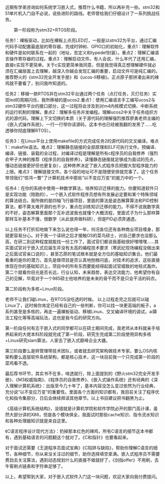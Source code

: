 近期有学弟咨询如何系统学习嵌入式，推荐什么书籍，所以再补充一些。stm32和51单片机入门自不必说，说些进阶的路线。老师曾给我们仔细设计了一系列挑战任务。

　　第一阶段称为stm32+RTOS阶段。

任务1：裸板驱动，比如在裸板上点亮LED灯，一般是以stm32为平台，通过汇编代码手动配置最底层的寄存器，完成时钟树、GPIO口的初始化，重点1：理解软件和硬件是如何联系在一起的（地址，宏定义和typedef封装）。重点2：理解汇编语言操作寄存器的过程。重点3：理解启动文件。有人会说，什么年代了还用汇编，直接c实现不更简单。关于c实现更简单我同意，但是我觉得真正想理解硬件就必须在汇编层面上去理解，越深入你越会发现汇编的重要，启动文件可是纯汇编的。推荐野火的《stm32完全开发手册》和《ucos-II移植》。正点原子那拼凑出来的辣鸡就不要看了，别问我咋知道的。

任务2：移植一款RTOS并在stm32平台通过两个任务（点灯任务，灭灯任务）实现led的周期闪烁，我所移植的是ucos2.重点1：使用汇编语言手工编写ucos2与stm32硬件平台的接口部分，这一过程将会涉及到对m4内核模式切换、中断系统的运行机制的理解。重点2：理解多任务并发编程。理解ucos2中关于任务组织方式的源代码，理解上下文切换的本质（关于源代码的理解强烈推荐廖勇老师主编的《嵌入式操作系统》，一行一行带你读源码，这本书也已经被我翻的发黑了……吃透够你彻底理解RTOS）。

任务3：在Linux平台上使用makefile的方式完成任务2的源代码的交叉编译。难点1：makefile语法。难点2：理解静态链接的全部原理和ELF可执行文件。预编译、编译、链接、装载的全过程，对编译过程是理解是所有c程序员的自我修养（强烈俞甲子大神的推荐《程序员的自我修养》，读懂静态链接就足够成为面试的亮点，懂动态链接更好但也更复杂），这种修养决定了嵌入式程序员把握大型程序能力的上限。难点3：理解链接文件。各个段的地址可不是随便安排就完事了。这个任务带领我们“惊鸿一瞥"了计算机技术中那些“以不变应万变”的能力中的一个。

任务4：在你的系统中使用一种数学算法，培养知识迁移的能力。你要知道软件只是实现功能（陪跑的），一个嵌入式软件程序员想有所发展必定要和某个特殊领域的算法结合。我所做的是四轴飞行器项目，里面的算法是姿态解算算法和PID控制算法，都不算太难开源的也不少，重点在训练知识迁移的能力。不得不说我数学真的不好，姿态解算里面那个互补滤波我也就懂个大概流程，里面式子为什么那样算那样互补基本不懂，很数学（从此放弃做科研），但是PID必须弄通透。

以上任务不打折扣地做下来怎么说也得一年，何况各位还有各种商业项目缠身，那就更容易分心。对于我一个读研之后才接触OS的菜鸟硕士，对自己要求也没那么高，在研二到这种程度就能找一份工作了。面试官们都说我基础很好嘿嘿嘿……其实面试官对于嵌入式应届生并没有太高的编程技术要求（寒武纪现场编程没做出来之后面试官亲口说的），甚至芯原的笔试根本就是全方位的基础知识集合。他们最看重的是你的潜力，首先是做项目是否认真地刨根问底，对技术的追求，这些直接体现在你的基础知识上，项目中的所有东西要能经得起面试官细致的地毯式轰炸。第二个就看你目光是否长远，行业认知，未来趋势，表达交流能力，他希望你有自己的见解，毕竟对于一个985硕士他培养的是未来的骨干而不是只会干活的码农。

第二阶段称为多核+Linux阶段。

老师不让我们碰Linux，在RTOS没吃透的时候。 以上过程走完之后就可以碰Linux了，这时候你肯定已经有自己的一些判断，你可以找一块更高端的板子，a系列甚至是多核的，再走一遍裸板驱动、移植Linux、交叉编译环境的调试，ai算法工程化等等高端玩法，这也是我今后的研究方向。

第一阶段任何有志于嵌入式的同学都可以在硕士期间完成，我老师从本科就亲手培养起来的大佬本科阶段就完成了第一阶段，研究生完成第二阶段使用异构多核+Linux研究slam算法，人家去了嵌入式巅峰企业大疆。

第三阶段要么是转管理带技术团队，或者就去研究架构做技术专家。要么OS内核架构要么底层软件系统架构，都是核心技术，这一块目前我一个只完成第一阶段的菜鸡看不透。

最后荐书环节，其实书不在多，啃透就行，除上面提到的《野火stm32完全开发手册》、《M3权威指南》、《程序员的自我修养》、《嵌入式操作系统》还有经典的《深入理解计算机系统》：出版至今几十年了，基本内容没怎么变过依然为行业经典，充分说“以不变应万变”的重要性。里面各个方面的知识都有，我目前关注了程序优化和指令集部分，日后会继续拜读其他章节。以上书目建议把书翻黑为止。

《高级计算机系统结构》，没错就是计算机学院和软件学院必开的那门高计课，虽然大部分讲的X86，但是各个模块俱全，我面试时那些cache知识、指令流水知识和各种处理器知识就是来自这里。



《C语言程序设计现代方法》：扔掉那本红色的辣鸡，所有C语言的细节这本书都有，遇到基础语言的问题翻这个就对了。《C和指针》也要看起来。

对于面试还需要《王道程序员面试宝典》《C陷阱与缺陷》，帮助你理解C语言的细节，各种细节，你从来没关注过的细节，助你选择填空拿满。嵌入式程序员不需要费劲去关注算法，遇到动态规划什么的直接不做就好了，《剑指offer》不用刷，去牛客刷点链表和字符串足够了。

以上，希望帮到大家，对于嵌入式软件入门这一块问题，欢迎大家向我付费提问。